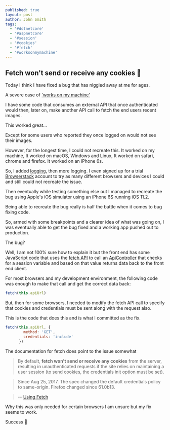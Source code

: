 ```yaml
---
published: true
layout: post
author: John Smith
tags:
  - '#dotnetcore'
  - '#aspnetcore'
  - '#session'
  - '#cookies'
  - '#fetch'
  - '#worksonmymachine'
---
```

## Fetch won't send or receive any cookies 🍪

Today I think I have fixed a bug that has niggled away at me for ages. 

A severe case of  ['works on my machine'](https://blog.codinghorror.com/the-works-on-my-machine-certification-program/)

I have some code that consumes an external API that once authenticated would then, later on, make another API call to fetch the end users recent images. 

This worked great...

Except for some users who reported they once logged on would not see their images. 

However, for the longest time, I could not recreate this. It worked on my machine, It worked on macOS, Windows and Linux, It worked on safari, chrome and firefox. It worked on an iPhone 6s.   

So, I added [logging](https://github.com/serilog/serilog-aspnetcore), then more logging. I even signed up for a trial [Browserstack](https://www.browserstack.com/) account to try as many different browsers and devices I could and still could not recreate the issue. 

Then eventually while testing something else out I managed to recreate the bug using Apple's iOS simulator using an iPhone 6S running iOS 11.2.

Being able to recreate the bug really is half the battle when it comes to bug fixing code.

So, armed with some breakpoints and a clearer idea of what was going on, I was eventually able to get the bug fixed and a working app pushed out to production.

The bug? 

Well, I am not 100% sure how to explain it but the front end has some JavaScript code that uses the [fetch API](https://developer.mozilla.org/en-US/docs/Web/API/Fetch_API) to call an [ApiController](https://docs.microsoft.com/en-us/aspnet/core/web-api/?view=aspnetcore-2.2) that checks for a session variable and based on that value returns data back to the front end client. 

For most browsers and my development environment, the following code was enough to make that call and get the correct data back:

```javascript  
fetch(this.apiUrl)
```
But, then for some browsers, I needed to modify the fetch API call to specify that cookies and credentials must be sent along with the request also. 

This is the code that does this and is what I committed as the fix.

```javascript  
fetch(this.apiUrl, {
        method: 'GET',
        credentials: 'include'
      })
```

The documentation for fetch does point to the issue somewhat


> By default, **fetch won't send or receive any cookies** from the server, resulting in unauthenticated requests if the site relies on maintaining a user session (to send cookies, the credentials init option must be set).

> Since Aug 25, 2017. The spec changed the default credentials policy to same-origin. Firefox changed since 61.0b13.

> -- [Using Fetch](https://developer.mozilla.org/en-US/docs/Web/API/Fetch_API/Using_Fetch)

Why this was only needed for certain browsers I am unsure but my fix seems to work.
  

Success 🎉
